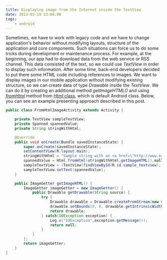 ```yaml
---
title: Displaying image from the Internet inside the TextView
date: 2013-03-19 23:04:00
tags:
    - android
---
```


Sometimes, we have to work with legacy code and we have to change application's behavior without modifying layouts, structure of the application and core components. Such situations can force us to do some tricks during development or maintenance process. For example, at the beginning, our app had to download data from the web service or RSS channel. This data consisted of the text, so we could use _TextView_ in order to display such information. After some time, back-end developers decided to put there some HTML code including references to images. We want to display images in our mobile application without modifying existing structure, so we can create data of type _Drawable_ inside the _TextView_. We can do it by creating an additional method _getImageHTML()_ and using [_fromHtml_](http://developer.android.com/reference/android/text/Html.html#fromHtml(java.lang.String)) method from [_Html_ class](http://developer.android.com/reference/android/text/Html.html), which is default Android class. Below, you can see an example presenting approach described in this post.

```java
public class FromHtmlImageActivity extends Activity {

    private TextView sampleTextView;
    private Spanned spannedValue;
    private String stringWithHtml;

    @Override
    public void onCreate(Bundle savedInstanceState) {
        super.onCreate(savedInstanceState);
        setContentView(R.layout.main);
        stringWithHtml = "Sample string with an <a href=\"http://www.exemplary-link.com\">exemplary link</a>.";
        spannedValue = Html.fromHtml(stringWithHtml,getImageHTML(),null);
        sampleTextView = (TextView)findViewById(R.id.sample_textview);
        sampleTextView.setText(spannedValue);
    }

    public ImageGetter getImageHTML() {
        ImageGetter imageGetter = new ImageGetter() {
            public Drawable getDrawable(String source) {
                try {
                    Drawable drawable = Drawable.createFromStream(new URL(source).openStream(), "src name");
                    drawable.setBounds(0, 0, drawable.getIntrinsicWidth(),drawable.getIntrinsicHeight());
                    return drawable;
                } catch(IOException exception) {
                    Log.v("IOException",exception.getMessage());
                    return null;
                }
            }
        };
        return imageGetter;
    }
}
```
